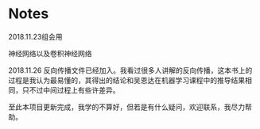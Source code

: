 # Notes

2018.11.23组会用

神经网络以及卷积神经网络

2018.11.26 反向传播文件已经加入。我看过很多人讲解的反向传播，这本书上的过程是我认为最易懂的，其得出的结论和吴恩达在机器学习课程中的推导结果相同，只不过中间过程上有些许差异。

至此本项目更新完成，我学的不算好，但若是有什么疑问，欢迎联系，我尽力帮助。